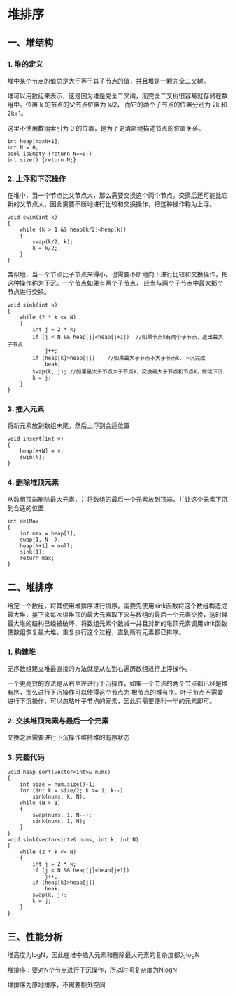 # 堆排序

## 一、堆结构

### 1. 堆的定义

堆中某个节点的值总是大于等于其子节点的值，并且堆是一颗完全二叉树。

堆可以用数组来表示，这是因为堆是完全二叉树，而完全二叉树很容易就存储在数组中。位置 k 的节点的父节点位置为 k/2，
而它的两个子节点的位置分别为 2k 和 2k+1。

这里不使用数组索引为 0 的位置，是为了更清晰地描述节点的位置关系。

```
int heap[maxN+1];
int N = 0;
bool isEmpty {return N==0;}
int size() {return N;}
```

### 2. 上浮和下沉操作

在堆中，当一个节点比父节点大，那么需要交换这个两个节点。交换后还可能比它新的父节点大，因此需要不断地进行比较和交换操作，把这种操作称为上浮。

```
void swim(int k)
{
    while (k > 1 && heap[k/2]<heap[k])
    {
        swap(k/2, k);
        k = k/2;
    }
}
```

类似地，当一个节点比子节点来得小，也需要不断地向下进行比较和交换操作，把这种操作称为下沉。一个节点如果有两个子节点，
应当与两个子节点中最大那个节点进行交换。

```
void sink(int k)
{
    while (2 * k <= N)
    {
        int j = 2 * k;
        if (j < N && heap[j]<heap[j+1])  //如果节点k有两个子节点，选出最大子节点
            j++;
        if (heap[k]>heap[j])    //如果最大子节点不大于节点k，下沉完成
            beak;
        swap(k, j); //如果最大子节点大于节点k，交换最大子节点和节点k，继续下沉
        k = j;
    }
}
```

### 3. 插入元素

将新元素放到数组末尾，然后上浮到合适位置

```
void insert(int v)
{
    heap[++N] = v;
    swim(N);
}
```

### 4. 删除堆顶元素

从数组顶端删除最大元素，并将数组的最后一个元素放到顶端，并让这个元素下沉到合适的位置

```
int delMax
{
    int max = heap[1];
    swap(1, N--);
    heap[N+1] = null;
    sink(1);
    return max;
}
```

## 二、堆排序

给定一个数组，将其使用堆排序进行排序。需要先使用sink函数将这个数组构造成最大堆，接下来每次讲堆顶的最大元素取下来与数组的最后一个元素交换，这时候最大堆的结构已经被破坏，将数组元素个数减一并且对新的堆顶元素调用sink函数使数组恢复最大堆，重复执行这个过程，直到所有元素都已排序。

### 1. 构建堆

无序数组建立堆最直接的方法就是从左到右遍历数组进行上浮操作。

一个更高效的方法是从右至左进行下沉操作，如果一个节点的两个节点都已经是堆有序，那么进行下沉操作可以使得这个节点为
根节点的堆有序。叶子节点不需要进行下沉操作，可以忽略叶子节点的元素，因此只需要便利一半的元素即可。

### 2. 交换堆顶元素与最后一个元素

交换之后需要进行下沉操作维持堆的有序状态

### 3. 完整代码

```
void heap_sort(vector<int>& nums)
{
    int size = num.size()-1;
    for (int k = size/2; k >= 1; k--)
        sink(nums, k, N);
    while (N > 1)
    {
        swap(nums, 1, N--);
        sink(nums, 1, N);
    }
}
void sink(vector<int>& nums, int k, int N)
{
    while (2 * k <= N)
    {
        int j = 2 * k;
        if (j < N && heap[j]<heap[j+1])
            j++;
        if (heap[k]>heap[j])
            beak;
        swap(k, j);
        k = j;
    }
}
```

## 三、性能分析

堆高度为logN，因此在堆中插入元素和删除最大元素的复杂度都为logN

堆排序：要对N个节点进行下沉操作，所以时间复杂度为NlogN

堆排序为原地排序，不需要额外空间
